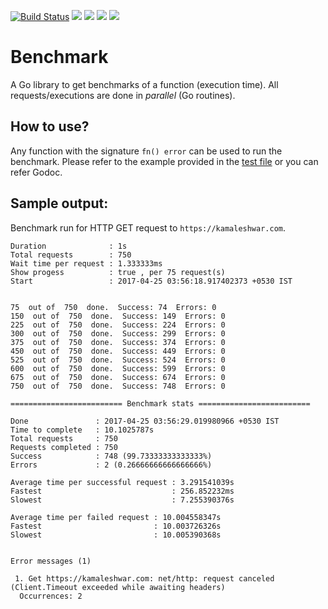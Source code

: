 [![Build Status](https://travis-ci.org/bnkamalesh/benchmark.svg?branch=master)](https://travis-ci.org/bnkamalesh/benchmark)
[![](https://cover.run/go/github.com/bnkamalesh/benchmark.svg?tag=golang-1.10)](https://cover.run/go/github.com/bnkamalesh/benchmark)
[![](https://goreportcard.com/badge/github.com/bnkamalesh/benchmark)](https://goreportcard.com/report/github.com/bnkamalesh/benchmark)
[![](https://api.codeclimate.com/v1/badges/20dd6639391c7def6d94/maintainability)](https://codeclimate.com/github/bnkamalesh/benchmark/maintainability)
[![](https://godoc.org/github.com/nathany/looper?status.svg)](http://godoc.org/github.com/bnkamalesh/benchmark)

# Benchmark
A Go library to get benchmarks of a function (execution time). All requests/executions are done in *parallel* (Go routines).

## How to use?
Any function with the signature `fn() error` can be used to run the benchmark. Please refer to the example provided in the [test file](https://github.com/bnkamalesh/benchmark/blob/master/bench_test.go) or you can refer Godoc.


## Sample output:

Benchmark run for HTTP GET request to `https://kamaleshwar.com`.

```
Duration              : 1s 
Total requests        : 750 
Wait time per request : 1.333333ms 
Show progess          : true , per 75 request(s) 
Start                 : 2017-04-25 03:56:18.917402373 +0530 IST


75  out of  750  done.  Success: 74  Errors: 0
150  out of  750  done.  Success: 149  Errors: 0
225  out of  750  done.  Success: 224  Errors: 0
300  out of  750  done.  Success: 299  Errors: 0
375  out of  750  done.  Success: 374  Errors: 0
450  out of  750  done.  Success: 449  Errors: 0
525  out of  750  done.  Success: 524  Errors: 0
600  out of  750  done.  Success: 599  Errors: 0
675  out of  750  done.  Success: 674  Errors: 0
750  out of  750  done.  Success: 748  Errors: 0

========================= Benchmark stats =========================
 
Done               : 2017-04-25 03:56:29.019980966 +0530 IST 
Time to complete   : 10.1025787s 
Total requests     : 750 
Requests completed : 750 
Success            : 748 (99.73333333333333%) 
Errors             : 2 (0.26666666666666666%)

Average time per successful request : 3.291541039s 
Fastest                             : 256.852232ms 
Slowest                             : 7.255390376s

Average time per failed request : 10.004558347s 
Fastest                         : 10.003726326s 
Slowest                         : 10.005390368s


Error messages (1)

 1. Get https://kamaleshwar.com: net/http: request canceled (Client.Timeout exceeded while awaiting headers)
  Occurrences: 2
```

